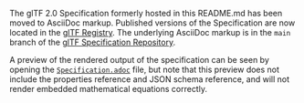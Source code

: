 <!--
Copyright 2014-2021 The Khronos Group Inc.
SPDX-License-Identifier: CC-BY-4.0
-->

The glTF 2.0 Specification formerly hosted in this README.md has been moved
to AsciiDoc markup. Published versions of the Specification are now located
in the [glTF Registry](https://www.khronos.org/registry/glTF). The
underlying AsciiDoc markup is in the `main` branch of the [glTF
Specification Repository](https://www.github.com/KhronosGroup/glTF).

A preview of the rendered output of the specification can be seen by
opening the [`Specification.adoc`](Specification.adoc) file, but note that
this preview does not include the properties reference and JSON schema
reference, and will not render embedded mathematical equations correctly.
